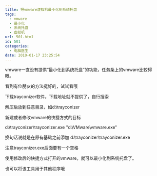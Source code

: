 ```yaml
---
title: 把vmware虚拟机最小化到系统托盘
tags:
  - vmware
  - 最小化
  - 系统托盘
  - 虚拟机
url: 501.html
id: 501
categories:
  - 电脑医生
date: 2010-01-17 23:25:54
---
```


vmware一直没有提供“最小化到系统托盘”的功能，任务条上的vmware比较碍眼。  

看到有位朋友的方法挺好的，试试看哦  

下载trayconizer软件，下载地址就不提供了，自行搜索  

解压后放到任意目录，如d:\\trayconizer  

新建或者修改vmware的快捷方式的目标  

d:\\trayconizer\\trayconizer.exe "d:\\VMware\\vmware.exe"  

换句话说就是在原有基础之前添加 d:\\trayconizer\\trayconizer.exe  

注意trayconizer.exe后面要有一个空格  

使用修改后的快捷方式打开的vmware，就可以最小化到系统托盘了。  

也可以将该工具用于其他程序哦